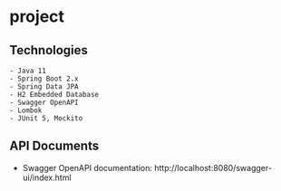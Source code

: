 # project
 
## Technologies

    - Java 11
    - Spring Boot 2.x
    - Spring Data JPA
    - H2 Embedded Database
    - Swagger OpenAPI
    - Lombok
    - JUnit 5, Mockito

## API Documents

 - Swagger OpenAPI documentation: http://localhost:8080/swagger-ui/index.html
